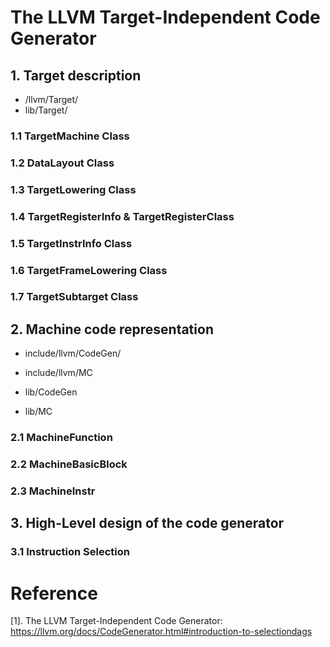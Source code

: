 # The LLVM Target-Independent Code Generator


## 1. Target description 
- /llvm/Target/
- lib/Target/

### 1.1 TargetMachine Class  

### 1.2 DataLayout Class  

### 1.3 TargetLowering Class

### 1.4 TargetRegisterInfo & TargetRegisterClass

### 1.5 TargetInstrInfo Class 

### 1.6 TargetFrameLowering Class

### 1.7 TargetSubtarget Class


## 2. Machine code representation
- include/llvm/CodeGen/
- include/llvm/MC

- lib/CodeGen
- lib/MC

### 2.1 MachineFunction


### 2.2 MachineBasicBlock


### 2.3 MachineInstr


## 3. High-Level design of the code generator

### 3.1 Instruction Selection




#  Reference 
[1]. The LLVM Target-Independent Code Generator: https://llvm.org/docs/CodeGenerator.html#introduction-to-selectiondags    